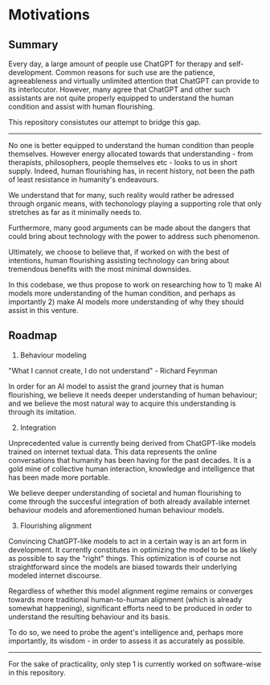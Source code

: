 # Motivations

## Summary

Every day, a large amount of people use ChatGPT for therapy and self-development. Common reasons for such use are the patience, agreeableness and virtually unlimited attention that ChatGPT can provide to its interlocutor. However, many agree that ChatGPT and other such assistants are not quite properly equipped to understand the human condition and assist with human flourishing.

This repository consistutes our attempt to bridge this gap.

---

No one is better equipped to understand the human condition than people themselves. However energy allocated towards that understanding - from therapists, philosophers, people themselves etc - looks to us in short supply. Indeed, human flourishing has, in recent history, not been the path of least resistance in humanity's endeavours.

We understand that for many, such reality would rather be adressed through organic means, with techonology playing a supporting role that only stretches as far as it minimally needs to.

Furthermore, many good arguments can be made about the dangers that could bring about technology with the power to address such phenomenon.

Ultimately, we choose to believe that, if worked on with the best of intentions, human flourishing assisting technology can bring about tremendous benefits with the most minimal downsides.

In this codebase, we thus propose to work on researching how to 1) make AI models more understanding of the human condition, and perhaps as importantly 2) make AI models more understanding of why they should assist in this venture.

## Roadmap

1. Behaviour modeling

"What I cannot create, I do not understand" - Richard Feynman

In order for an AI model to assist the grand journey that is human flourishing, we believe it needs deeper understanding of human behaviour; and we believe the most natural way to acquire this understanding is through its imitation.

2. Integration

Unprecedented value is currently being derived from ChatGPT-like models trained on internet textual data. This data represents the online conversations that humanity has been having for the past decades. It is a gold mine of collective human interaction, knowledge and intelligence that has been made more portable.

We believe deeper understanding of societal and human flourishing to come through the succesful integration of both already available internet behaviour models and aforementioned human behaviour models.

3. Flourishing alignment

Convincing ChatGPT-like models to act in a certain way is an art form in development. It currently constitutes in optimizing the model to be as likely as possible to say the "right" things. This optimization is of course not straightforward since the models are biased towards their underlying modeled internet discourse.

Regardless of whether this model alignment regime remains or converges towards more traditional human-to-human alignment (which is already somewhat happening), significant efforts need to be produced in order to understand the resulting behaviour and its basis.

To do so, we need to probe the agent's intelligence and, perhaps more importantly, its wisdom - in order to assess it as accurately as possible.

---

For the sake of practicality, only step 1 is currently worked on software-wise in this repository.